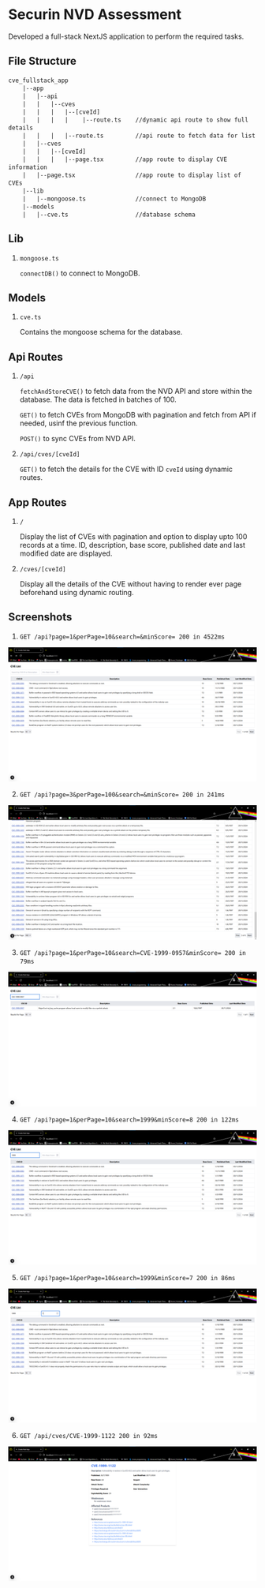# Securin NVD Assessment 

Developed a full-stack NextJS application to perform the required tasks.

## File Structure
```
cve_fullstack_app  
    |--app
    |   |--api
    |   |   |--cves
    |   |   |   |--[cveId]
    |   |   |   |    |--route.ts    //dynamic api route to show full details
    |   |   |   |--route.ts         //api route to fetch data for list
    |   |--cves
    |   |   |--[cveId]
    |   |   |   |--page.tsx         //app route to display CVE information
    |   |--page.tsx                 //app route to display list of CVEs
    |--lib
    |   |--mongoose.ts              //connect to MongoDB
    |--models
    |   |--cve.ts                   //database schema
```

## Lib

1. `mongoose.ts`

    `connectDB()` to connect to MongoDB.

## Models

1. `cve.ts`

    Contains the mongoose schema for the database.

## Api Routes

1. `/api`

    `fetchAndStoreCVE()` to fetch data from the NVD API and store within the database. The data is fetched in batches of 100.  

    `GET()` to fetch CVEs from MongoDB with pagination and fetch from API if needed, usinf the previous function.

    `POST()` to sync CVEs from NVD API.

2. `/api/cves/[cveId]`

    `GET()` to fetch the details for the CVE with ID `cveId` using dynamic routes. 

## App Routes

1. `/`

    Display the list of CVEs with pagination and option to display upto 100 records at a time. ID, description, base score, published date and last modified date are displayed.

2. `/cves/[cveId]`

    Display all the details of the CVE without having to render ever page beforehand using dynamic routing.

## Screenshots

1. `GET /api?page=1&perPage=10&search=&minScore= 200 in 4522ms`

![10 rows](images/Pic1.png)

2. `GET /api?page=3&perPage=100&search=&minScore= 200 in 241ms`

![100 rows](images/Pic2.png)

3. `GET /api?page=1&perPage=10&search=CVE-1999-0957&minScore= 200 in 79ms`

![ID Search](images/Pic3.png)

4. `GET /api?page=1&perPage=10&search=1999&minScore=8 200 in 122ms`

![Year Search](images/Pic4.png)

5. `GET /api?page=1&perPage=10&search=1999&minScore=7 200 in 86ms`

![Score Filter](images/Pic5.png)

6. `GET /api/cves/CVE-1999-1122 200 in 92ms`

![Dedicated Page](images/Pic6.png)